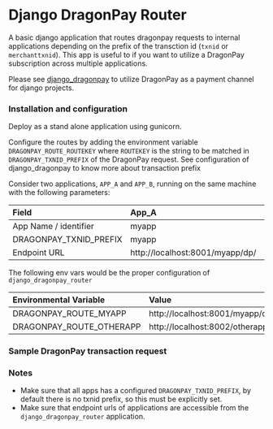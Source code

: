 # Django DragonPay Router

A basic django application that routes dragonpay requests to internal applications depending on the prefix of the transction id (`txnid` or `merchanttxnid`). This app is useful to if you want to utilize a DragonPay subscription across multiple applications.

Please see [django_dragonpay](https://github.com/ibaguio/django_dragonpay) to utilize DragonPay as a payment channel for django projects.


### Installation and configuration

Deploy as a stand alone application using gunicorn.

Configure the routes by adding the environment variable `DRAGONPAY_ROUTE_ROUTEKEY` where `ROUTEKEY` is the string to be matched in `DRAGONPAY_TXNID_PREFIX` of the DragonPay request. See configuration of django_dragonpay to know more about transaction prefix

Consider two applications, `APP_A` and `APP_B`, running on the same machine with the following parameters:

| Field        | App_A        | App_B |
| :-------------|:-------------| :---- |
| App Name / identifier | myapp | otherapp |
| DRAGONPAY\_TXNID\_PREFIX | myapp | otherapp |
| Endpoint URL | http://localhost:8001/myapp/dp/ | http://localhost:8002/otherapp/dp/ |

The following env vars would be the proper configuration of `django_dragonpay_router`

| Environmental Variable | Value |
| :-------------|:-------------|
| DRAGONPAY\_ROUTE\_MYAPP | http://localhost:8001/myapp/dp/ 
| DRAGONPAY\_ROUTE\_OTHERAPP | http://localhost:8002/otherapp/dp/ |


### Sample DragonPay transaction request

### Notes
- Make sure that all apps has a configured `DRAGONPAY_TXNID_PREFIX`, by default there is no txnid prefix, so this must be explicitly set.
- Make sure that endpoint urls of applications are accessible from the `django_dragonpay_router` application.

